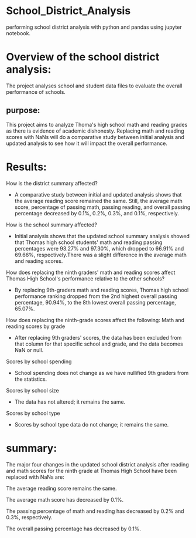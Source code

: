 # School_District_Analysis
 performing school district analysis with python and pandas using jupyter notebook.
# Overview of the school district analysis:
The project analyses school and student data files to evaluate the overall performance of schools.
## purpose:
This project aims to analyze Thoma's high school math and reading grades as there is evidence of academic dishonesty. Replacing math and reading scores with NaNs will do a comparative study between initial analysis and updated analysis to see how it will impact the overall performance.
# Results:
How is the district summary affected?
*  A comparative study between initial and updated analysis shows that the average reading score remained the same. Still, the average math score, percentage of passing math, passing reading, and overall passing percentage decreased by  0.1%, 0.2%, 0.3%,  and 0.1%, respectively.
         
How is the school summary affected?
* Initial analysis shows that the updated school summary analysis showed that Thomas high school students' math and reading passing percentages were 93.27% and 97.30%, which dropped to 66.91% and 69.66%, respectively.There was a slight difference in the average math and reading scores.

How does replacing the ninth graders' math and reading scores affect Thomas High School's performance relative to the other schools?
* By replacing  9th-graders math and reading scores, Thomas high school performance ranking dropped from the 2nd highest overall passing percentage, 90.94%, to the 8th lowest overall passing percentage, 65.07%.

How does replacing the ninth-grade scores affect the following:
Math and reading scores by grade
* After replacing 9th graders' scores, the data has been excluded from that column for that specific school and grade, and the data becomes NaN or null.

Scores by school spending
* School spending does not change as we have nullified 9th graders from the statistics.

Scores by school size
* The data has not altered; it remains the same.

Scores by school type
* Scores by school type data do not change; it remains the same.

# summary:

The major four changes in the updated school district analysis after reading and math scores for the ninth grade at Thomas High School have been replaced with NaNs are:

The average reading score remains the same.

The average math score has decreased by 0.1%.

The passing percentage of math and reading has decreased by 0.2% and 0.3%, respectively.

The overall passing percentage has decreased by 0.1%.






